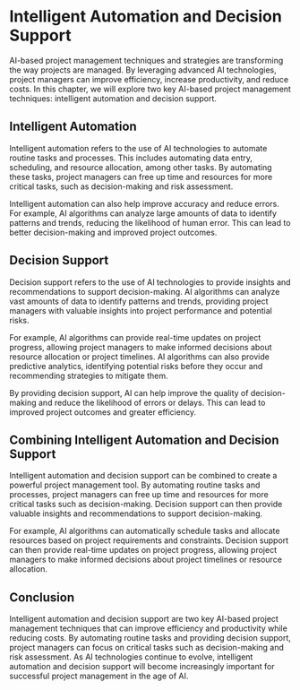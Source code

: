 Intelligent Automation and Decision Support
===========================================================================================================

AI-based project management techniques and strategies are transforming the way projects are managed. By leveraging advanced AI technologies, project managers can improve efficiency, increase productivity, and reduce costs. In this chapter, we will explore two key AI-based project management techniques: intelligent automation and decision support.

Intelligent Automation
----------------------

Intelligent automation refers to the use of AI technologies to automate routine tasks and processes. This includes automating data entry, scheduling, and resource allocation, among other tasks. By automating these tasks, project managers can free up time and resources for more critical tasks, such as decision-making and risk assessment.

Intelligent automation can also help improve accuracy and reduce errors. For example, AI algorithms can analyze large amounts of data to identify patterns and trends, reducing the likelihood of human error. This can lead to better decision-making and improved project outcomes.

Decision Support
----------------

Decision support refers to the use of AI technologies to provide insights and recommendations to support decision-making. AI algorithms can analyze vast amounts of data to identify patterns and trends, providing project managers with valuable insights into project performance and potential risks.

For example, AI algorithms can provide real-time updates on project progress, allowing project managers to make informed decisions about resource allocation or project timelines. AI algorithms can also provide predictive analytics, identifying potential risks before they occur and recommending strategies to mitigate them.

By providing decision support, AI can help improve the quality of decision-making and reduce the likelihood of errors or delays. This can lead to improved project outcomes and greater efficiency.

Combining Intelligent Automation and Decision Support
-----------------------------------------------------

Intelligent automation and decision support can be combined to create a powerful project management tool. By automating routine tasks and processes, project managers can free up time and resources for more critical tasks such as decision-making. Decision support can then provide valuable insights and recommendations to support decision-making.

For example, AI algorithms can automatically schedule tasks and allocate resources based on project requirements and constraints. Decision support can then provide real-time updates on project progress, allowing project managers to make informed decisions about project timelines or resource allocation.

Conclusion
----------

Intelligent automation and decision support are two key AI-based project management techniques that can improve efficiency and productivity while reducing costs. By automating routine tasks and providing decision support, project managers can focus on critical tasks such as decision-making and risk assessment. As AI technologies continue to evolve, intelligent automation and decision support will become increasingly important for successful project management in the age of AI.
